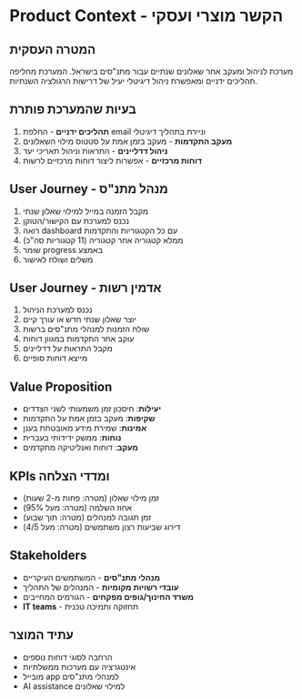 # Product Context - הקשר מוצרי ועסקי

## המטרה העסקית
מערכת לניהול ומעקב אחר שאלונים שנתיים עבור מתנ"סים בישראל. המערכת מחליפה תהליכים ידניים ומאפשרת ניהול דיגיטלי יעיל של דרישות הרגולציה השנתיות.

## בעיות שהמערכת פותרת
1. **תהליכים ידניים** - החלפת email וניירת בתהליך דיגיטלי
2. **מעקב התקדמות** - מעקב בזמן אמת על סטטוס מילוי השאלונים
3. **ניהול דדליינים** - התראות וניהול תאריכי יעד
4. **דוחות מרכזיים** - אפשרות ליצור דוחות מרכזיים לרשות

## User Journey - מנהל מתנ"ס
1. מקבל הזמנה במייל למילוי שאלון שנתי
2. נכנס למערכת עם הקישור/הטוקן
3. רואה dashboard עם כל הקטגוריות והתקדמות
4. ממלא קטגוריה אחר קטגוריה (11 קטגוריות סה"כ)
5. שומר progress באמצע
6. משלים ושולח לאישור

## User Journey - אדמין רשות
1. נכנס למערכת הניהול
2. יוצר שאלון שנתי חדש או עורך קיים
3. שולח הזמנות למנהלי מתנ"סים ברשות
4. עוקב אחר התקדמות במגוון דוחות
5. מקבל התראות על דדליינים
6. מייצא דוחות סופיים

## Value Proposition
- **יעילות**: חיסכון זמן משמעותי לשני הצדדים
- **שקיפות**: מעקב בזמן אמת על התקדמות
- **אמינות**: שמירת מידע מאובטחת בענן
- **נוחות**: ממשק ידידותי בעברית
- **מעקב**: דוחות ואנליטיקה מתקדמים

## KPIs ומדדי הצלחה
- זמן מילוי שאלון (מטרה: פחות מ-2 שעות)
- אחוז השלמה (מטרה: מעל 95%)
- זמן תגובה למנהלים (מטרה: תוך שבוע)
- דירוג שביעות רצון משתמשים (מטרה: מעל 4/5)

## Stakeholders
- **מנהלי מתנ"סים** - המשתמשים העיקריים
- **עובדי רשויות מקומיות** - המנהלים של התהליך  
- **משרד החינוך/גופים מפקחים** - הגורמים המחייבים
- **IT teams** - תחזוקה ותמיכה טכנית

## עתיד המוצר
- הרחבה לסוגי דוחות נוספים
- אינטגרציה עם מערכות ממשלתיות
- מובייל app למנהלי מתנ"סים
- AI assistance למילוי שאלונים 